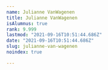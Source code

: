 ```yaml
---
name: Julianne VanWagenen
title: Julianne VanWagenen
isAlumnus: true
rank: 9.999
lastmod: "2021-09-16T10:51:44.686Z"
date: "2021-09-16T10:51:44.686Z"
slug: julianne-van-wagenen
noindex: true

---
```

